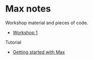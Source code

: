 # Max notes

Workshop material and pieces of code.

- [Workshop 1](https://www.facebook.com/events/1074372273289775)

Tutorial

- [Getting started with Max](https://musichackspace.org/product/getting-started-with-max-on-demand)
